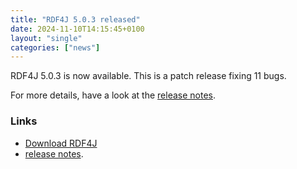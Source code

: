 ```yaml
---
title: "RDF4J 5.0.3 released"
date: 2024-11-10T14:15:45+0100
layout: "single"
categories: ["news"]
---
```

RDF4J 5.0.3 is now available. This is a patch release fixing 11 bugs.

For more details, have a look at the [release notes](/release-notes/5.0.3).
<!--more-->
### Links

- [Download RDF4J](/download/)
- [release notes](/release-notes/5.0.3).

